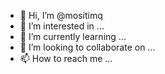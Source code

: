 - 👋 Hi, I’m @mositimq
- 👀 I’m interested in ...
- 🌱 I’m currently learning ...
- 💞️ I’m looking to collaborate on ...
- 📫 How to reach me ...

<!---
mositimq/mositimq is a ✨ special ✨ repository because its `README.md` (this file) appears on your GitHub profile.
You can click the Preview link to take a look at your changes.
--->
